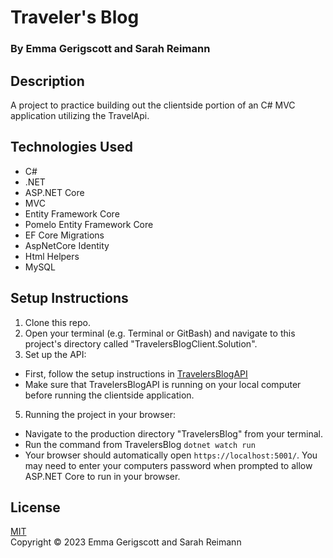 # Traveler's Blog

### By Emma Gerigscott and Sarah Reimann

## Description

A project to practice building out the clientside portion of an C# MVC application utilizing the TravelApi.

## Technologies Used

* C#
* .NET
* ASP.NET Core
* MVC
* Entity Framework Core
* Pomelo Entity Framework Core
* EF Core Migrations
* AspNetCore Identity
* Html Helpers
* MySQL

## Setup Instructions

1. Clone this repo.
2. Open your terminal (e.g. Terminal or GitBash) and navigate to this project's directory called "TravelersBlogClient.Solution".
3. Set up the API:
  * First, follow the setup instructions in [TravelersBlogAPI](https://github.com/emmalgs/TravelersBlog.Solution)
  * Make sure that TravelersBlogAPI is running on your local computer before running the clientside application.
5. Running the project in your browser:
  * Navigate to the production directory "TravelersBlog" from your terminal.
  * Run the command from TravelersBlog ```dotnet watch run```
  * Your browser should automatically open ```https://localhost:5001/```. You may need to enter your computers password when prompted to allow ASP.NET Core to run in your browser.


## License
[MIT](https://opensource.org/licenses/MIT)  
Copyright © 2023 Emma Gerigscott and Sarah Reimann
